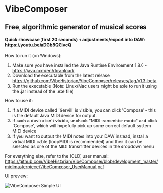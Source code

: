 # VibeComposer
## Free, algorithmic generator of musical scores

#### Quick showcase (first 20 seconds) + adjustments/export into DAW: https://youtu.be/aDGb5QGIvcQ

How to run it (on Windows):
1. Make sure you have installed the Java Runtime Environment 1.8.0 - https://java.com/en/download/
2. Download the executable from the latest release https://github.com/VibeHistorian/VibeComposer/releases/tag/v1.3-beta
3. Run the executable
(Note: Linux/Mac users might be able to run it using the .jar instead of the .exe file)

How to use it:
1. If a MIDI device called 'Gervill' is visible, you can click 'Compose' - this is the default Java MIDI device for output.
2. If such a device isn't visible, uncheck "MIDI transmitter mode" and click 'Compose', which will hopefully pick up some correct default system MIDI device
3. If you want to output the MIDI notes into your DAW instead, install a virtual MIDI cable (loopMIDI is recommended) 
    and then it can be selected as one of the MIDI transmitter devices in the dropdown menu
    
For everything else, refer to the (OLD) user manual: https://github.com/VibeHistorian/VibeComposer/blob/development_master/midimasterpiece/VibeComposer_UserManual.pdf



UI preview:

![VibeComposer Simple UI](https://i.imgur.com/TueQWIt.png)
